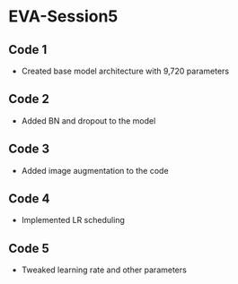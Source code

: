 # EVA-Session5

## Code 1
- Created base model architecture with 9,720 parameters

## Code 2
- Added BN and dropout to the model

## Code 3
- Added image augmentation to the code

## Code 4
- Implemented LR scheduling

## Code 5 
- Tweaked learning rate and other parameters 



